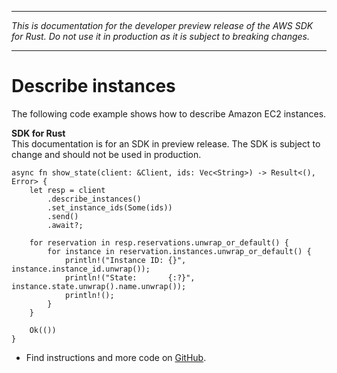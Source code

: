 --------

 *This is documentation for the developer preview release of the AWS SDK for Rust\. Do not use it in production as it is subject to breaking changes\.* 

--------

# Describe instances<a name="ec2_DescribeInstances_rust_topic"></a>

The following code example shows how to describe Amazon EC2 instances\.

**SDK for Rust**  
This documentation is for an SDK in preview release\. The SDK is subject to change and should not be used in production\.
  

```
async fn show_state(client: &Client, ids: Vec<String>) -> Result<(), Error> {
    let resp = client
        .describe_instances()
        .set_instance_ids(Some(ids))
        .send()
        .await?;

    for reservation in resp.reservations.unwrap_or_default() {
        for instance in reservation.instances.unwrap_or_default() {
            println!("Instance ID: {}", instance.instance_id.unwrap());
            println!("State:       {:?}", instance.state.unwrap().name.unwrap());
            println!();
        }
    }

    Ok(())
}
```
+  Find instructions and more code on [GitHub](https://github.com/awsdocs/aws-doc-sdk-examples/tree/main/rust_dev_preview/ec2#code-examples)\. 